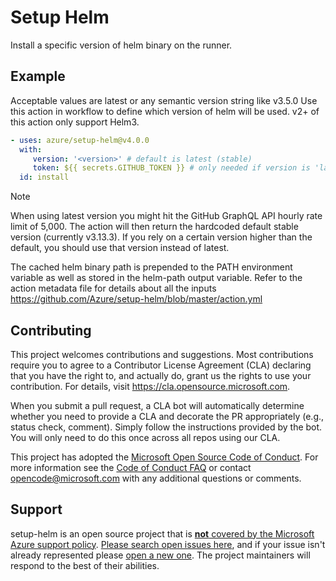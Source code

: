 # Setup Helm

Install a specific version of helm binary on the runner.

## Example

Acceptable values are latest or any semantic version string like v3.5.0 Use this action in workflow to define which version of helm will be used. v2+ of this action only support Helm3.

```yaml
- uses: azure/setup-helm@v4.0.0
  with:
     version: '<version>' # default is latest (stable)
     token: ${{ secrets.GITHUB_TOKEN }} # only needed if version is 'latest'
  id: install
```

> [!NOTE]
> When using latest version you might hit the GitHub GraphQL API hourly rate limit of 5,000. The action will then return the hardcoded default stable version (currently v3.13.3). If you rely on a certain version higher than the default, you should use that version instead of latest.

The cached helm binary path is prepended to the PATH environment variable as well as stored in the helm-path output variable.
Refer to the action metadata file for details about all the inputs https://github.com/Azure/setup-helm/blob/master/action.yml

## Contributing

This project welcomes contributions and suggestions. Most contributions require you to agree to a
Contributor License Agreement (CLA) declaring that you have the right to, and actually do, grant us
the rights to use your contribution. For details, visit https://cla.opensource.microsoft.com.

When you submit a pull request, a CLA bot will automatically determine whether you need to provide
a CLA and decorate the PR appropriately (e.g., status check, comment). Simply follow the instructions
provided by the bot. You will only need to do this once across all repos using our CLA.

This project has adopted the [Microsoft Open Source Code of Conduct](https://opensource.microsoft.com/codeofconduct/).
For more information see the [Code of Conduct FAQ](https://opensource.microsoft.com/codeofconduct/faq/) or
contact [opencode@microsoft.com](mailto:opencode@microsoft.com) with any additional questions or comments.

## Support

setup-helm is an open source project that is [**not** covered by the Microsoft Azure support policy](https://support.microsoft.com/en-us/help/2941892/support-for-linux-and-open-source-technology-in-azure). [Please search open issues here](https://github.com/Azure/setup-helm/issues), and if your issue isn't already represented please [open a new one](https://github.com/Azure/setup-helm/issues/new/choose). The project maintainers will respond to the best of their abilities.
